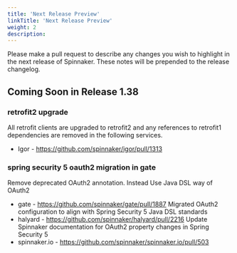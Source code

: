 ```yaml
---
title: 'Next Release Preview'
linkTitle: 'Next Release Preview'
weight: 2
description:
---
```


Please make a pull request to describe any changes you wish to highlight
in the next release of Spinnaker. These notes will be prepended to the release
changelog.

## Coming Soon in Release 1.38

### retrofit2 upgrade

All retrofit clients are upgraded to retrofit2 and any references to retrofit1 dependencies are removed in the following services.
- Igor - https://github.com/spinnaker/igor/pull/1313

### spring security 5 oauth2 migration in gate
Remove deprecated OAuth2 annotation. Instead Use Java DSL way of OAuth2
- gate - https://github.com/spinnaker/gate/pull/1887
Migrated OAuth2 configuration to align with Spring Security 5 Java DSL standards
- halyard - https://github.com/spinnaker/halyard/pull/2216
Update Spinnaker documentation for OAuth2 property changes in Spring Security 5
- spinnaker.io - https://github.com/spinnaker/spinnaker.io/pull/503
